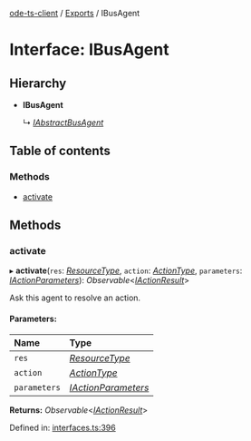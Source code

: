 [ode-ts-client](../README.md) / [Exports](../modules.md) / IBusAgent

# Interface: IBusAgent

## Hierarchy

* **IBusAgent**

  ↳ [*IAbstractBusAgent*](iabstractbusagent.md)

## Table of contents

### Methods

- [activate](ibusagent.md#activate)

## Methods

### activate

▸ **activate**(`res`: [*ResourceType*](../modules.md#resourcetype), `action`: [*ActionType*](../modules.md#actiontype), `parameters`: [*IActionParameters*](iactionparameters.md)): *Observable*<[*IActionResult*](iactionresult.md)\>

Ask this agent to resolve an action.

#### Parameters:

Name | Type |
:------ | :------ |
`res` | [*ResourceType*](../modules.md#resourcetype) |
`action` | [*ActionType*](../modules.md#actiontype) |
`parameters` | [*IActionParameters*](iactionparameters.md) |

**Returns:** *Observable*<[*IActionResult*](iactionresult.md)\>

Defined in: [interfaces.ts:396](https://github.com/opendigitaleducation/infrontexplore/blob/1e962a2/src/ts/interfaces.ts#L396)
